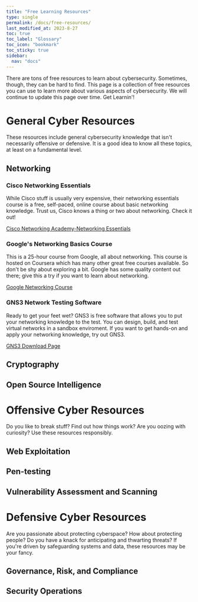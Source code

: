 ```yaml
---
title: "Free Learning Resources"
type: single
permalink: /docs/free-resources/
last_modified_at: 2023-8-27
toc: true
toc_label: "Glossary"
toc_icon: "bookmark"
toc_sticky: true
sidebar:
  nav: "docs"
---
```

There are tons of free resources to learn about cybersecurity. Sometimes, though, they can be hard to find. This page is a collection of free resources you can use to learn more about various aspects of cybersecurity. We will continue to update this page over time. Get Learnin'!

# General Cyber Resources
These resources include general cybersecurity knowledge that isn't necessarily offensive or defensive. It is a good idea to know all these topics, at least on a fundamental level.
## Networking

### Cisco Networking Essentials
While Cisco stuff is usually very expensive, their networking essentials course is a free, self-paced, online course about basic networking knowledge. Trust us, Cisco knows a thing or two about networking. Check it out!


[Cisco Networking Academy-Networking Essentials](https://www.netacad.com/courses/networking/networking-essentials)

### Google's Networking Basics Course
This is a 25-hour course from Google, all about networking. This course is hosted on Coursera which has many other great free courses available. So don't be shy about exploring a bit. Google has some quality content out there; give this a try if you want to learn about networking.


[Google Networking Course](https://www.coursera.org/learn/computer-networking?irclickid=w8zTp%3AwlgxyPUvr2np3MRyDVUkFyUrUlR0VswE0&irgwc=1)

### GNS3 Network Testing Software
Ready to get your feet wet? GNS3 is free software that allows you to put your networking knowledge to the test. You can design, build, and test virtual networks in a sandbox enviroment. If you want to get hands-on and apply your networking knowledge, try out GNS3.


[GNS3 Download Page](https://www.gns3.com/software)

## Cryptography


## Open Source Intelligence


# Offensive Cyber Resources
Do you like to break stuff? Find out how things work? Are you oozing with curiosity? Use these resources responsibly.

## Web Exploitation

## Pen-testing

## Vulnerability Assessment and Scanning


# Defensive Cyber Resources
Are you passionate about protecting cyberspace? How about protecting people? Do you have a knack for anticipating and thwarting threats? If you're driven by safeguarding systems and data, these resources may be your fancy.

## Governance, Risk, and Compliance

## Security Operations
